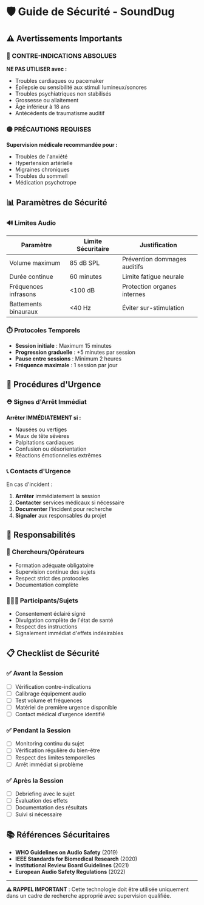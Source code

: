 # 🛡️ Guide de Sécurité - SoundDug

## ⚠️ Avertissements Importants

### 🔴 CONTRE-INDICATIONS ABSOLUES

**NE PAS UTILISER avec :**
- Troubles cardiaques ou pacemaker
- Épilepsie ou sensibilité aux stimuli lumineux/sonores
- Troubles psychiatriques non stabilisés
- Grossesse ou allaitement
- Âge inférieur à 18 ans
- Antécédents de traumatisme auditif

### 🟡 PRÉCAUTIONS REQUISES

**Supervision médicale recommandée pour :**
- Troubles de l'anxiété
- Hypertension artérielle
- Migraines chroniques
- Troubles du sommeil
- Médication psychotrope

## 📊 Paramètres de Sécurité

### 🔊 Limites Audio

| Paramètre | Limite Sécuritaire | Justification |
|-----------|-------------------|---------------|
| Volume maximum | 85 dB SPL | Prévention dommages auditifs |
| Durée continue | 60 minutes | Limite fatigue neurale |
| Fréquences infrasons | <100 dB | Protection organes internes |
| Battements binauraux | <40 Hz | Éviter sur-stimulation |

### ⏱️ Protocoles Temporels

- **Session initiale** : Maximum 15 minutes
- **Progression graduelle** : +5 minutes par session
- **Pause entre sessions** : Minimum 2 heures
- **Fréquence maximale** : 1 session par jour

## 🚨 Procédures d'Urgence

### ⛑️ Signes d'Arrêt Immédiat

**Arrêter IMMÉDIATEMENT si :**
- Nausées ou vertiges
- Maux de tête sévères
- Palpitations cardiaques
- Confusion ou désorientation
- Réactions émotionnelles extrêmes

### 📞 Contacts d'Urgence

En cas d'incident :
1. **Arrêter** immédiatement la session
2. **Contacter** services médicaux si nécessaire
3. **Documenter** l'incident pour recherche
4. **Signaler** aux responsables du projet

## 👥 Responsabilités

### 🔬 Chercheurs/Opérateurs

- Formation adéquate obligatoire
- Supervision continue des sujets
- Respect strict des protocoles
- Documentation complète

### 🧑‍🤝‍🧑 Participants/Sujets

- Consentement éclairé signé
- Divulgation complète de l'état de santé
- Respect des instructions
- Signalement immédiat d'effets indésirables

## 📋 Checklist de Sécurité

### ✅ Avant la Session

- [ ] Vérification contre-indications
- [ ] Calibrage équipement audio
- [ ] Test volume et fréquences
- [ ] Matériel de première urgence disponible
- [ ] Contact médical d'urgence identifié

### ✅ Pendant la Session

- [ ] Monitoring continu du sujet
- [ ] Vérification régulière du bien-être
- [ ] Respect des limites temporelles
- [ ] Arrêt immédiat si problème

### ✅ Après la Session

- [ ] Debriefing avec le sujet
- [ ] Évaluation des effets
- [ ] Documentation des résultats
- [ ] Suivi si nécessaire

## 📚 Références Sécuritaires

- **WHO Guidelines on Audio Safety** (2019)
- **IEEE Standards for Biomedical Research** (2020)
- **Institutional Review Board Guidelines** (2021)
- **European Audio Safety Regulations** (2022)

---

**⚠️ RAPPEL IMPORTANT** : Cette technologie doit être utilisée uniquement dans un cadre de recherche approprié avec supervision qualifiée.
